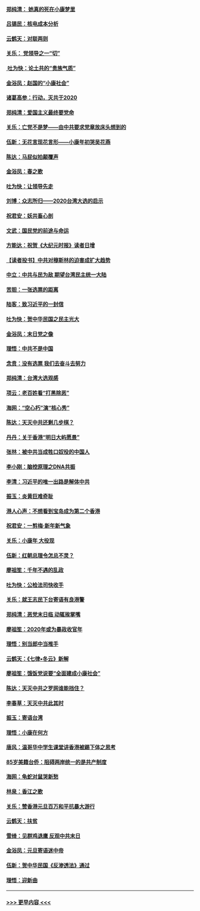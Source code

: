 #### [郑纯清： 她真的死在小康梦里](../pages/nsc993/n11806623.md?t=01202331) 
#### [吕锡民：核电成本分析](../pages/nsc993/n11806284.md?t=01202331) 
#### [云鹤天：对联两则](../pages/nsc993/n11805957.md?t=01202331) 
#### [关乐： 党领导之一“切”](../pages/nsc993/n11804505.md?t=01202331) 
#### [ 吐为快：论土共的“贵族气质”](../pages/nsc993/n11804490.md?t=01202331) 
#### [金浴凤：赵国的“小康社会”](../pages/nsc993/n11804452.md?t=01202331) 
#### [诸葛高参：行动，灭共于2020](../pages/nsc993/n11804120.md?t=01202331) 
#### [郑纯清：爱国主义最终要党命](../pages/nsc993/n11802197.md?t=01202331) 
#### [关乐：亡党不是梦——由中共要求党章放床头想到的](../pages/nsc993/n11802156.md?t=01202331) 
#### [伍新：无花言现花言形——小康年初哭吴花燕](../pages/nsc993/n11800044.md?t=01202331) 
#### [陈达：马屁似拍颠覆声](../pages/nsc993/n11800010.md?t=01202331) 
#### [金浴凤：春之歌](../pages/nsc993/n11797687.md?t=01202331) 
#### [吐为快：让领导先走](../pages/nsc993/n11797512.md?t=01202331) 
#### [刘博：众志所归——2020台湾大选的启示](../pages/nsc993/n11796878.md?t=01202331) 
#### [祝君安：妖共畜心剖](../pages/nsc993/n11794273.md?t=01202331) 
#### [文武：国民党的前途与命运](../pages/nsc993/n11794198.md?t=01202331) 
#### [方能达：祝贺《大纪元时报》读者日增](../pages/nsc993/n11793807.md?t=01202331) 
#### [【读者投书】中共对穆斯林的迫害成扩大趋势](../pages/nsc993/n11791371.md?t=01202331) 
#### [中立：中共与民为敌 期望台湾民主统一大陆](../pages/nsc993/n11790392.md?t=01202331) 
#### [苦胆：一张选票的距离](../pages/nsc993/n11788914.md?t=01202331) 
#### [陆客：致习近平的一封信](../pages/nsc993/n11788867.md?t=01202331) 
#### [吐为快：贺中华民国之民主光大](../pages/nsc993/n11788618.md?t=01202331) 
#### [金浴凤：末日党之像](../pages/nsc993/n11787475.md?t=01202331) 
#### [理悟：中共不是中国](../pages/nsc993/n11787463.md?t=01202331) 
#### [念贲：没有选票  我们去奋斗去努力](../pages/nsc993/n11787398.md?t=01202331) 
#### [郑纯清：台湾大选观感](../pages/nsc993/n11786210.md?t=01202331) 
#### [项云：老百姓看“打黑除恶”](../pages/nsc993/n11785398.md?t=01202331) 
#### [海网：“空心朽”演“核心秀”](../pages/nsc993/n11783874.md?t=01202331) 
#### [陈达：天灭中共还剩几步棋？](../pages/nsc993/n11783719.md?t=01202331) 
#### [丹丹：关于香港“明日大屿愿景”](../pages/nsc993/n11783273.md?t=01202331) 
#### [张林：被中共当成牲口奴役的中国人](../pages/nsc993/n11782397.md?t=01202331) 
#### [李小刚：脑控原理之DNA共振](../pages/nsc993/n11780962.md?t=01202331) 
#### [李清：习近平的唯一出路是解体中共](../pages/nsc993/n11780866.md?t=01202331) 
#### [振玉：炎黄巨难奇耻](../pages/nsc993/n11779632.md?t=01202331) 
#### [港人心声：不想看到宝岛成为第二个香港](../pages/nsc993/n11778817.md?t=01202331) 
#### [祝君安：一剪梅‧新年新气象](../pages/nsc993/n11776340.md?t=01202331) 
#### [关乐：小康年 大役现](../pages/nsc993/n11774213.md?t=01202331) 
#### [伍新：红朝总理令怎总不灵？](../pages/nsc993/n11770813.md?t=01202331) 
#### [廖祖笙：千年不遇的乱政](../pages/nsc993/n11770373.md?t=01202331) 
#### [吐为快：公检法司快收手](../pages/nsc993/n11770359.md?t=01202331) 
#### [关乐：就王志民下台寄语有良港警](../pages/nsc993/n11769903.md?t=01202331) 
#### [郑纯清：恶党末日临 动辄挨掌嘴](../pages/nsc993/n11769356.md?t=01202331) 
#### [廖祖笙：2020年或为暴政收官年](../pages/nsc993/n11768216.md?t=01202331) 
#### [理悟：别当郎中当推手](../pages/nsc993/n11768243.md?t=01202331) 
#### [云鹤天：《七律▪冬云》新解](../pages/nsc993/n11768204.md?t=01202331) 
#### [廖祖笙：饿饭党说要“全面建成小康社会”](../pages/nsc993/n11767482.md?t=01202331) 
#### [陈达：天灭中共之罗网谁能挡住？](../pages/nsc993/n11767465.md?t=01202331) 
#### [李春草：天灭中共此其时](../pages/nsc993/n11767452.md?t=01202331) 
#### [振玉：寄语台湾](../pages/nsc993/n11767432.md?t=01202331) 
#### [理悟：小康在何方](../pages/nsc993/n11767394.md?t=01202331) 
#### [唐风：温哥华中学生课堂讲香港被踢下体之思考](../pages/nsc993/n11766848.md?t=01202331) 
#### [85岁美籍台侨：阻碍两岸统一的是共产制度](../pages/nsc993/n11765043.md?t=01202331) 
#### [海网：龟蛇对鼠哭新愁](../pages/nsc993/n11764895.md?t=01202331) 
#### [林泉：香江之歌](../pages/nsc993/n11764415.md?t=01202331) 
#### [关乐：赞香港元旦百万和平抗暴大游行](../pages/nsc993/n11764382.md?t=01202331) 
#### [云鹤天：扶贫](../pages/nsc993/n11764245.md?t=01202331) 
#### [雪绮：见群鸡退鹰  反观中共末日](../pages/nsc993/n11762112.md?t=01202331) 
#### [金浴凤：元旦寄语迷中帝](../pages/nsc993/n11761788.md?t=01202331) 
#### [伍新：贺中华民国《反渗透法》通过](../pages/nsc993/n11761994.md?t=01202331) 
#### [理悟：迎新曲](../pages/nsc993/n11761152.md?t=01202331) 

----
#### [ >>> 更早内容 <<< ](../indexes/nsc993-earlier.md)
